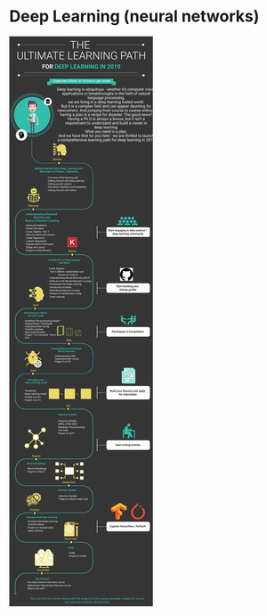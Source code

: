 # Deep Learning (neural networks)

![Learning path for deep learning](/images/Learning-Path-for-deep-learning.jpg)